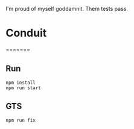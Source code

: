 I'm proud of myself goddamnit. Them tests pass. 
# Conduit
=======

## Run

```
npm install
npm run start
```

## GTS

`npm run fix`


